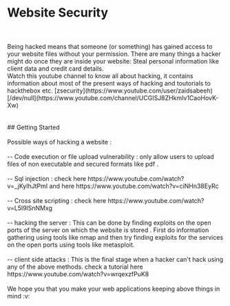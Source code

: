# Website Security
<br>
<br>
Being hacked means that someone (or something) has gained access to your website files without your permission. There are many things a hacker might do once they are inside your website: Steal personal information like client data and credit card details.
<br>
Watch this youtube channel to know all about hacking, it contains information about most of the present ways of hacking and toutorials to hackthebox etc. [zsecurity](https://www.youtube.com/user/zaidsabeeh)  [/dev/null](https://www.youtube.com/channel/UCGISJ8ZHkmIv1CaoHovK-Xw)
<br><br><br>
## Getting Started 
<br>
<br>
Possible ways of hacking a website :
<br><br>
-- Code execution or file upload vulnerability : only allow users to upload files of non executable and secured formats like pdf .
<br><br>
-- Sql injection : check here https://www.youtube.com/watch?v=_jKylhJtPmI and here https://www.youtube.com/watch?v=ciNHn38EyRc
<br><br>
-- Cross site scripting : check here https://www.youtube.com/watch?v=L5l9lSnNMxg
<br><br>
-- hacking the server : This can be done by finding exploits on the open ports of the server on which the website is stored . First do information gathering using tools like nmap and then try finding exploits for the services on the open ports using tools like metasploit.
<br><br>
-- client side attacks : This is the final stage when a hacker can't hack using any of the above methods. check a tutorial here https://www.youtube.com/watch?v=wrqexzfPuK8
<br><br>
We hope you that you make your web applications keeping above things in mind :v:

